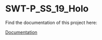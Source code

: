 # SWT-P_SS_19_Holo

Find the documentation of this project here: 

[Documentation](https://github.com/MichaelMaiber/SWT-P_SS19_Holo/blob/master/docs/html.zip)
